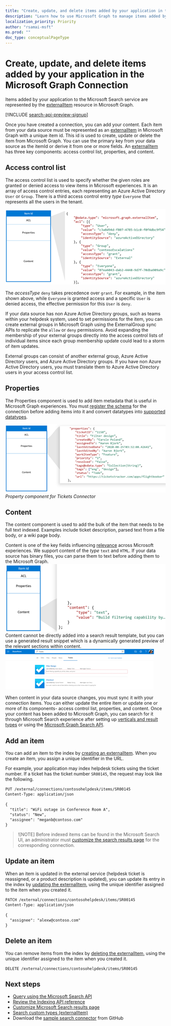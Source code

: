 ```yaml
---
title: "Create, update, and delete items added by your application in the Microsoft Graph Connection"
description: "Learn how to use Microsoft Graph to manage items added by your application to the Microsoft Search service"
localization_priority: Priority
author: "rsamai-msft"
ms.prod: ""
doc_type: conceptualPageType
---
```


# Create, update, and delete items added by your application in the Microsoft Graph Connection

Items added by your application to the Microsoft Search service are represented by the [externalItem](/graph/api/resources/externalitem?view=graph-rest-beta) resource in Microsoft Graph.

[!INCLUDE [search-api-preview-signup](../includes/search-api-preview-signup.md)]

Once you have created a connection, you can add your content. Each item from your data source must be represented as an [externalItem](/graph/api/resources/externalitem?view=graph-rest-beta) in Microsoft Graph with a unique item id. This id is used to create, update or delete the item from Microsoft Graph. You can use the primary key from your data source as the itemId or derive it from one or more fields. An [externalItem](/graph/api/resources/externalitem?view=graph-rest-beta) has three key components: access control list, properties, and content.

## Access control list
The access control list is used to specify whether the given roles are granted or denied access to view items in Microsoft experiences. It is an array of access control entries, each representing an Azure Active Directory `User` or `Group`. There is a third access control entry *type* `Everyone` that represents all the users in the tenant.

![search-index-manage-items-acl.png](./images/search-index-manage-items-acl.png)

The *accessType* `deny` takes precedence over `grant`. For example, in the item shown above, while `Everyone` is granted access and a specific `User` is denied access, the effective permission for this `User` is `deny`.

If your data source has non Azure Active Directory groups, such as teams within your helpdesk system, used to set permissions for the item, you can create external groups in Microsoft Graph using the ExternalGroup sync APIs to replicate the `allow` or `deny` permissions. Avoid expanding the membership of your external groups directly into the access control lists of individual items since each group membership update could lead to a storm of item updates. 

External groups can consist of another external group, Azure Active Directory users, and Azure Active Directory groups. If you have non Azure Active Directory users, you must translate them to Azure Active Directory users in your access control list. 

## Properties
The Properties component is used to add item metadata that is useful in Microsoft Graph experiences. You must [register the schema](/graph/concepts/search-index-manage-schema.md) for the connection before adding items into it and convert datatypes into [supported datatypes](https://docs.microsoft.com/en-us/graph/api/resources/property?view=graph-rest-beta). 

![search-index-manage-items-1.png](./images/search-index-manage-items-1.png)
*Property component for Tickets Connector*

## Content
The content component is used to add the bulk of the item that needs to be full text indexed. Examples include ticket description, parsed text from a file body, or a wiki page body. 

Content is one of the key fields influencing [relevance](/graph/concepts/search-index-manage-schema.md) across Microsoft experiences. We support content of the *type* `text` and `HTML`. If your data source has binary files, you can parse them to text before adding them to the Microsoft Graph. 
![search-index-manage-items-2.png](./images/search-index-manage-items-2.png)
Content cannot be directly added into a search result template, but you can use a generated result snippet which is a dynamically generated preview of the relevant sections within content.
![search-index-manage-items-3.png](./images/search-index-manage-items-3.png)

When content in your data source changes, you must sync it with your connection items. You can either update the entire item or update one or more of its components- access control list, properties, and content. Once your content has been added to Microsoft Graph, you can search for it through Microsoft Search experience after setting up [verticals and result types](https://docs.microsoft.com/en-us/MicrosoftSearch/customize-search-page) or using the [Microsoft Graph Search API](https://docs.microsoft.com/en-us/graph/api/resources/search-api-overview?view=graph-rest-beta).


## Add an item

You can add an item to the index by [creating an externalItem](/graph/api/externalconnection-put-items?view=graph-rest-beta). When you create an item, you assign a unique identifier in the URL.

For example, your application may index helpdesk tickets using the ticket number. If a ticket has the ticket number `SR00145`, the request may look like the following.

```http
PUT /external/connections/contosohelpdesk/items/SR00145
Content-Type: application/json

{
  "title": "WiFi outage in Conference Room A",
  "status": "New",
  "assignee": "meganb@contoso.com"
}
```

> ![NOTE]
> Before indexed items can be found in the Microsoft Search UI, an administrator must [customize the search results page](/MicrosoftSearch/configure-connector#next-steps-customize-the-search-results-page) for the corresponding connection.

## Update an item

When an item is updated in the external service (helpdesk ticket is reassigned, or a product description is updated), you can update its entry in the index by [updating the externalItem](/graph/api/externalitem-update?view=graph-rest-beta), using the unique identifier assigned to the item when you created it.

```http
PATCH /external/connections/contosohelpdesk/items/SR00145
Content-Type: application/json

{
  "assignee": "alexw@contoso.com"
}
```

## Delete an item

You can remove items from the index by [deleting the externalItem](/graph/api/externalitem-delete?view=graph-rest-beta), using the unique identifier assigned to the item when you created it.

```http
DELETE /external/connections/contosohelpdesk/items/SR00145
```

## Next steps

- [Query using the Microsoft Search API](search-concept-overview.md#why-use-the-microsoft-search-api)
- [Review the Indexing API reference](/graph/api/resources/indexing-api-overview?view=graph-rest-beta)
- [Customize Microsoft Search results page](/MicrosoftSearch/configure-connector#next-steps-customize-the-search-results-page)
- [Search custom types (externalItem)](search-concept-custom-types.md)
- Download the [sample search connector](https://github.com/microsoftgraph/msgraph-search-connector-sample) from GitHub
